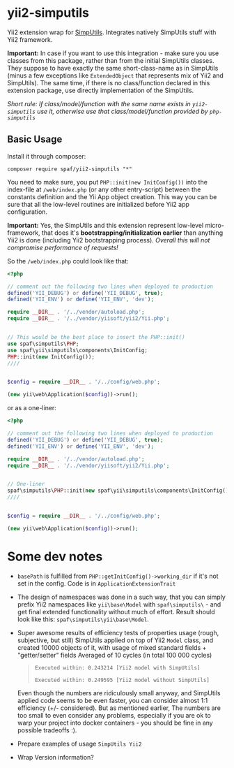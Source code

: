 # yii2-simputils
Yii2 extension wrap for [SimpUtils](https://github.com/PandaHugMonster/php-simputils).
Integrates natively SimpUtils stuff with Yii2 framework.

**Important:** In case if you want to use this integration - make sure you use classes from
this package, rather than from the initial SimpUtils classes. They suppose to have exactly
the same short-class-name as in SimpUtils (minus a few exceptions like `ExtendedObject` 
that represents mix of Yii2 and SimpUtils).
The same time, if there is no class/function declared in this extension package, 
use directly implementation of the SimpUtils.

_Short rule: If class/model/function with the same name exists in `yii2-simputils` use
it, otherwise use that class/model/function provided by `php-simputils`_

## Basic Usage
Install it through composer:
```shell
composer require spaf/yii2-simputils "*"
```

You need to make sure, you put `PHP::init(new InitConfig())` into the index-file
at `/web/index.php` (or any other entry-script) between the constants definition and the
Yii App object creation. This way you can be sure that all the low-level routines are
initialized before Yii2 app configuration.

**Important:** Yes, the SimpUtils and this extension represent low-level micro-framework,
that does it's **bootstrapping/initialization earlier** than anything Yii2 is done (including
Yii2 bootstrapping process). _Overall this will not compromise performance of requests!_

So the `/web/index.php` could look like that:

```php
<?php

// comment out the following two lines when deployed to production
defined('YII_DEBUG') or define('YII_DEBUG', true);
defined('YII_ENV') or define('YII_ENV', 'dev');

require __DIR__ . '/../vendor/autoload.php';
require __DIR__ . '/../vendor/yiisoft/yii2/Yii.php';


// This would be the best place to insert the PHP::init()
use spaf\simputils\PHP;
use spaf\yii\simputils\components\InitConfig;
PHP::init(new InitConfig());
////


$config = require __DIR__ . '/../config/web.php';

(new yii\web\Application($config))->run();
```


or as a one-liner:
```php
<?php

// comment out the following two lines when deployed to production
defined('YII_DEBUG') or define('YII_DEBUG', true);
defined('YII_ENV') or define('YII_ENV', 'dev');

require __DIR__ . '/../vendor/autoload.php';
require __DIR__ . '/../vendor/yiisoft/yii2/Yii.php';


// One-liner
spaf\simputils\PHP::init(new spaf\yii\simputils\components\InitConfig());
////


$config = require __DIR__ . '/../config/web.php';

(new yii\web\Application($config))->run();

```



# Some dev notes

 * `basePath` is fulfilled from `PHP::getInitConfig()->working_dir` if it's not set in the config.
   Code is in `ApplicationExtensionTrait`
 * The design of namespaces was done in a such way, that you can simply prefix Yii2 namespaces like
   `yii\base\Model` with `spaf\simputils\` - and get final extended functionality without 
   much of effort. Result should look like this: `spaf\simputils\yii\base\Model`.
 * Super awesome results of efficiency tests of properties usage (rough, subjective, but still)
   SimpUtils applied on top of Yii2 `Model` class, and created 10000 objects of it, with usage
   of mixed standard fields + "getter/setter" fields Averaged of 10 cycles (in total 100 000 cycles)
   > `Executed within: 0.243214 [Yii2 model with SimpUtils]`
   > 
   > `Executed within: 0.249595 [Yii2 model without SimpUtils]`
   
   Even though the numbers are ridiculously small anyway, and SimpUtils applied code seems to be
   even faster, you can consider almost 1:1 efficiency (+/- considered). But as mentioned earlier,
   The numbers are too small to even consider any problems, especially if you are ok to warp your
   project into docker containers - you should be fine in any possible tradeoffs :).
 * Prepare examples of usage `SimpUtils Yii2`
 * Wrap Version information?
